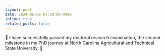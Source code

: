 ```yaml
---
layout: post
date: 2024-05-06 07:59:00-0400
inline: true
related_posts: false
---
```


:rocket: I have successfully passed my doctoral research examination, the second milestone in my PhD journey at North Carolina Agricultural and Technical State University. :tada:
